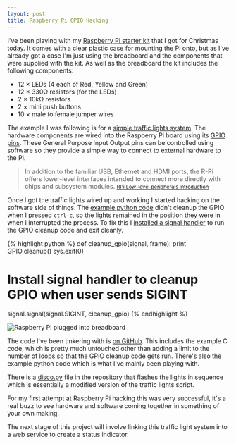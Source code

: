 ```yaml
---
layout: post
title: Raspberry Pi GPIO Hacking
---
```


I've been playing with my [Raspberry Pi starter kit][0] that I got for Christmas today. It comes with a clear plastic case for mounting the Pi onto, but as I've already got a case I'm just using the breadboard and the components that were supplied with the kit. As well as the breadboard the kit includes the following components:

* 12 &times; LEDs (4 each of Red, Yellow and Green)
* 12 &times; 330&Omega; resistors (for the LEDs)
* 2 &times; 10k&Omega; resistors
* 2 &times; mini push buttons
* 10 &times; male to female jumper wires

The example I was following is for a [simple traffic lights system][1].
The hardware components are wired into the Raspberry Pi board using its
[GPIO pins][2]. These General Purpose Input Output pins can be
controlled using software so they provide a simple way to connect to
external hardware to the Pi.

> In addition to the familiar USB, Ethernet and HDMI ports, the R-Pi
> offers lower-level interfaces intended to connect more directly with
> chips and subsystem modules.
> <small><a href="http://elinux.org/RPi_Low-level_peripherals#Introduction">RPi Low-level peripherals introduction</a></small>

Once I got the traffic lights wired up and working I started hacking
on the software side of things. The [example python code][4] didn't cleanup
the GPIO when I pressed `ctrl-c`, so the lights remained in the position
they were in when I interrupted the process. To fix this I [installed a
signal handler][3] to run the GPIO cleanup code and exit cleanly.

{% highlight python %}
def cleanup_gpio(signal, frame):
    print
    GPIO.cleanup()
    sys.exit(0)

# Install signal handler to cleanup GPIO when user sends SIGINT
signal.signal(signal.SIGINT, cleanup_gpio)
{% endhighlight %}

![Raspberry Pi plugged into breadboard](https://s3-eu-west-1.amazonaws.com/img.hecticjeff.net/rpi-20121230-221554.jpg)

The code I've been tinkering with is [on
GitHub](https://github.com/chrismytton/rpi-traffic_lights). This includes the example
C code, which is pretty much untouched other than adding a limit to the
number of loops so that the GPIO cleanup code gets run. There's also the
example python code which is what I've mainly been playing with.

There is a [disco.py][5] file in the repository that flashes the lights in
sequence which is essentially a modified version of the traffic lights script.

For my first attempt at Raspberry Pi hacking this was very successful,
it's a real buzz to see hardware and software coming together in
something of your own making.

The next stage of this project will involve linking this traffic light
system into a web service to create a status indicator.

[0]: http://www.skpang.co.uk/catalog/starter-kita-for-raspberry-pi-pi-not-include-p-1070.html
[1]: http://www.skpang.co.uk/blog/archives/656
[2]: http://elinux.org/RPi_Low-level_peripherals#General_Purpose_Input.2FOutput_.28GPIO.29
[3]: https://github.com/chrismytton/rpi-traffic_lights/blob/a6fba162d11679bd3daaeb9a8adca2b223092152/traffic_light_rev_2.py#L34-L42
[4]: http://skpang.co.uk/dl/traffic_light_rev_2.py
[5]: https://github.com/chrismytton/rpi-traffic_lights/blob/a6fba162d11679bd3daaeb9a8adca2b223092152/disco.py

